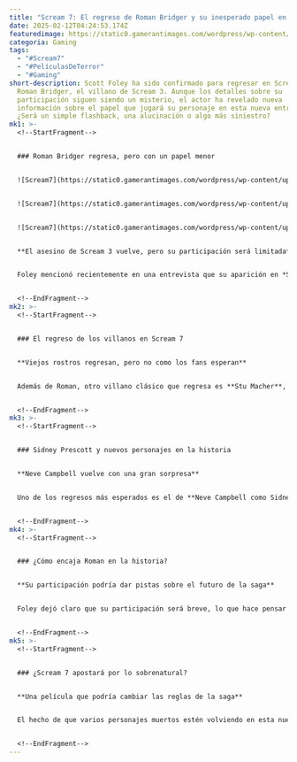 ```yaml
---
title: "Scream 7: El regreso de Roman Bridger y su inesperado papel en la película"
date: 2025-02-12T04:24:53.174Z
featuredimage: https://static0.gamerantimages.com/wordpress/wp-content/uploads/wm/2025/02/scream-7-roman-bridger-role.jpg?q=49&fit=crop&w=1140&h=&dpr=2
categoria: Gaming
tags:
  - "#Scream7"
  - "#PelículasDeTerror"
  - "#Gaming"
short-description: Scott Foley ha sido confirmado para regresar en Scream 7 como
  Roman Bridger, el villano de Scream 3. Aunque los detalles sobre su
  participación siguen siendo un misterio, el actor ha revelado nueva
  información sobre el papel que jugará su personaje en esta nueva entrega.
  ¿Será un simple flashback, una alucinación o algo más siniestro?
mk1: >-
  <!--StartFragment-->


  ### Roman Bridger regresa, pero con un papel menor


  ![Scream7](https://static0.gamerantimages.com/wordpress/wp-content/uploads/2024/06/roman-bridger-killer-1.jpg?q=49&fit=crop&w=750&h=422&dpr=2 "Scream7")


  ![Scream7](https://static0.gamerantimages.com/wordpress/wp-content/uploads/2024/05/roman-bridger-scream-3-1-1.jpg?q=49&fit=crop&w=750&h=422&dpr=2 "Scream7")


  ![Scream7](https://static0.gamerantimages.com/wordpress/wp-content/uploads/2024/05/roman-bridger-2.jpg?q=49&fit=crop&w=750&h=422&dpr=2 "Scream7")


  **El asesino de Scream 3 vuelve, pero su participación será limitada**


  Foley mencionó recientemente en una entrevista que su aparición en *Scream 7* será breve. Aunque Roman fue asesinado en *Scream 3*, el actor aseguró que el director **Kevin Williamson**, creador de la saga, lo invitó a "revisitar" al personaje de alguna manera. Esto sugiere que su regreso podría ser en forma de **flashbacks o visiones**.


  <!--EndFragment-->
mk2: >-
  <!--StartFragment-->


  ### El regreso de los villanos en Scream 7


  **Viejos rostros regresan, pero no como los fans esperan**


  Además de Roman, otro villano clásico que regresa es **Stu Macher**, interpretado por **Matthew Lillard**. A pesar de su muerte en la primera película, su retorno recuerda la manera en que *Scream 5* trajo de vuelta a Billy Loomis como una manifestación de la mente de **Sam Carpenter**. Esto sugiere que *Scream 7* podría seguir un camino similar con Roman.


  <!--EndFragment-->
mk3: >-
  <!--StartFragment-->


  ### Sidney Prescott y nuevos personajes en la historia


  **Neve Campbell vuelve con una gran sorpresa**


  Uno de los regresos más esperados es el de **Neve Campbell como Sidney Prescott**, después de su ausencia en la sexta entrega. También se ha revelado que su esposo en la película será interpretado por **Joel McHale**, aunque su papel en la historia aún es un misterio.


  <!--EndFragment-->
mk4: >-
  <!--StartFragment-->


  ### ¿Cómo encaja Roman en la historia?


  **Su participación podría dar pistas sobre el futuro de la saga**


  Foley dejó claro que su participación será breve, lo que hace pensar que **no será un antagonista principal**. Su regreso podría servir para ampliar la mitología de la franquicia, dando contexto a los nuevos eventos o mostrando cómo los villanos del pasado siguen atormentando a los protagonistas.


  <!--EndFragment-->
mk5: >-
  <!--StartFragment-->


  ### ¿Scream 7 apostará por lo sobrenatural?


  **Una película que podría cambiar las reglas de la saga**


  El hecho de que varios personajes muertos estén volviendo en esta nueva entrega ha llevado a especulaciones sobre un giro más **psicológico o incluso sobrenatural** en la historia. *Scream* siempre ha jugado con las reglas del género slasher, y esta película podría ser la más arriesgada hasta ahora.


  <!--EndFragment-->
---
```

